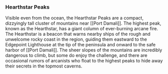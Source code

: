 ### Hearthstar Peaks

Visible even from the ocean, the Hearthstar Peaks are a compact, dizzyingly tall cluster of mountains near [[Port Damali]]. The highest peak, known as the Hearthstar, has a giant column of ever-burning arcane fire. The Hearthstar is a beacon that warns nearby ships of the rough and unwelcome rocky coast in the region, guiding them eastward to the Edgepoint Lighthouse at the tip of the peninsula and onward to the safe harbor of [[Port Damali]]. The sheer slopes of the mountains are incredibly dangerous to climb, but some do enjoy the challenge, and there are occasional rumors of arcanists who float to the highest peaks to hide away their secrets in the topmost caverns.